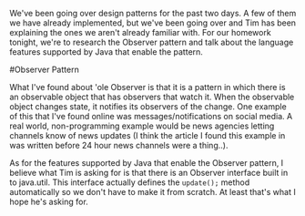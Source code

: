 We've been going over design patterns for the past two days. A few of them we have already implemented, but we've been going over and Tim has been explaining the ones we aren't already familiar with. For our homework tonight, we're to research the Observer pattern and talk about the language features supported by Java that enable the pattern. 

#Observer Pattern 

What I've found about 'ole Observer is that it is a pattern in which there is an observable object that has observers that watch it. When the observable object changes state, it notifies its observers of the change. One example of this that I've found online was messages/notifications on social media. A real world, non-programming example would be news agencies letting channels know of news updates (I think the article I found this example in was written before 24 hour news channels were a thing..). 

As for the features supported by Java that enable the Observer pattern, I believe what Tim is asking for is that there is an Observer interface built in to java.util. This interface actually defines the `update();` method automatically so we don't have to make it from scratch. At least that's what I hope he's asking for. 
